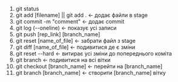 1. git status
2. git add [filename] || git add . <- додає файли в stage
3. git commit -m "comment"         <- додає commit 
4. git log (--oneline)             <- показує усі записи 
5. git push [rep_link] [branch_name]
6. git reset [name_of_file]        <- забрати файл з stage
7. git diff [name_of_file]         <- подивитися де є зміни 
8. git reset --hard                <- витирає усі зміни до попереднього коміта 
9. git branch                      <- подивитися на всі вітки 
10. git checkout [branch_name]     <- перейти на [branch_name]
11. git branch [branch_name]       <- створити [branch_name] вітку